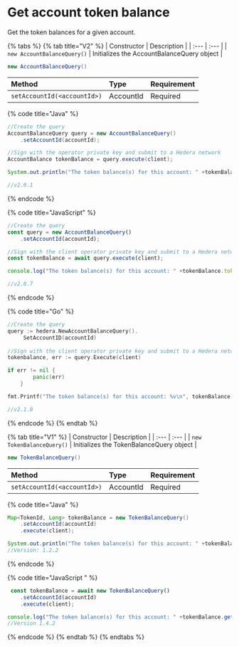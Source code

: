 # Get account token balance

Get the token balances for a given account. 

{% tabs %}
{% tab title="V2" %}
| Constructor | Description |
| :--- | :--- |
| `new AccountBalanceQuery()` | Initializes the AccountBalanceQuery object |

```java
new AccountBalanceQuery()
```

| Method | Type | Requirement |
| :--- | :--- | :--- |
| `setAccountId(<accountId>)` | AccountId | Required |

{% code title="Java" %}
```java
//Create the query
AccountBalanceQuery query = new AccountBalanceQuery()
    .setAccountId(accountId);

//Sign with the operator private key and submit to a Hedera network
AccountBalance tokenBalance = query.execute(client);

System.out.println("The token balance(s) for this account: " +tokenBalance.token);

//v2.0.1
```
{% endcode %}

{% code title="JavaScript" %}
```javascript
//Create the query
const query = new AccountBalanceQuery()
    .setAccountId(accountId);

//Sign with the client operator private key and submit to a Hedera network
const tokenBalance = await query.execute(client);

console.log("The token balance(s) for this account: " +tokenBalance.tokens.toString());

//v2.0.7
```
{% endcode %}

{% code title="Go" %}
```go
//Create the query
query := hedera.NewAccountBalanceQuery().
	 SetAccountID(accountId)
	
//Sign with the client operator private key and submit to a Hedera network
tokenbalance, err := query.Execute(client)

if err != nil {
		panic(err)
	}

fmt.Printf("The token balance(s) for this account: %v\n", tokenBalance)

//v2.1.0
```
{% endcode %}
{% endtab %}

{% tab title="V1" %}
| Constructor | Description |
| :--- | :--- |
| `new TokenBalanceQuery()` | Initializes the TokenBalanceQuery object |

```java
new TokenBalanceQuery()
```

| Method | Type | Requirement |
| :--- | :--- | :--- |
| `setAccountId(<accountId>)` | AccountId | Required |

{% code title="Java" %}
```java
Map<TokenId, Long> tokenBalance = new TokenBalanceQuery()
    .setAccountId(accountId)
    .execute(client);

System.out.println("The token balance(s) for this account: " +tokenBalance);
//Version: 1.2.2
```
{% endcode %}

{% code title="JavaScript " %}
```javascript
 const tokenBalance = await new TokenBalanceQuery()
    .setAccountId(accountId)
    .execute(client);

console.log("The token balance(s) for this account: " +tokenBalance.get("<tokenId>"));
//Version 1.4.2
```
{% endcode %}
{% endtab %}
{% endtabs %}





